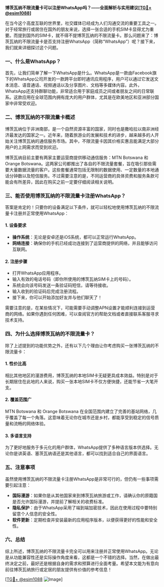 **博茨瓦纳不限流量卡可以注册WhatsApp吗？——全面解析与实用建议[[TG💪+ @esim1088](https://t.me/s/esim1088)]**

在当今这个高度互联的世界里，社交媒体已经成为人们沟通交流的重要工具之一。对于经常旅行或居住在国外的朋友来说，选择一张合适的手机SIM卡显得尤为重要。而提到国外的SIM卡，就不得不提博茨瓦纳的不限流量卡。那么问题来了：博茨瓦纳的不限流量卡是否支持注册WhatsApp（简称“WhatsApp”）呢？接下来，我们就来详细探讨这个问题。

### 一、什么是WhatsApp？

首先，让我们简单了解一下WhatsApp是什么。WhatsApp是一款由Facebook旗下的WhatsApp公司开发的一款跨平台即时通讯应用程序，用户可以通过它发送文本消息、语音通话、视频通话以及分享图片、文档等多媒体内容。此外，WhatsApp还支持群聊功能，非常适合用于家庭成员之间或者朋友之间的日常联系。这款应用在全球范围内拥有庞大的用户群体，尤其是在欧美地区和亚洲部分国家中非常受欢迎。

### 二、博茨瓦纳的不限流量卡概述

博茨瓦纳位于非洲南部，是一个自然资源丰富的国家，同时也是撒哈拉以南非洲经济最发达的国家之一。近年来，随着旅游业的发展和技术的进步，越来越多的人开始关注博茨瓦纳的通信服务市场。其中，不限流量卡因其价格实惠且能满足大部分用户的上网需求而受到欢迎。

博茨瓦纳目前主要有两家主要运营商提供移动通信服务：MTN Botswana 和 Orange Botswana。这两家公司都推出了各自的不限流量套餐，旨在吸引那些需要大量数据流量的客户。这些套餐通常包括无限制的数据使用、一定数量的本地通话分钟数以及短信服务。不过需要注意的是，不同运营商的具体资费和服务条款可能会有所差异，因此在购买之前一定要仔细阅读相关说明。

### 三、能否使用博茨瓦纳的不限流量卡注册WhatsApp？

答案是肯定的！只要你的设备满足以下条件，就可以轻松地使用博茨瓦纳的不限流量卡注册并正常使用WhatsApp：

#### 1. 设备要求
- **操作系统**：无论是安卓还是iOS系统，都可以正常运行WhatsApp。
- **网络连接**：确保你的手机已经成功连接到了运营商提供的网络，并且能够访问互联网。

#### 2. 注册步骤
- 打开WhatsApp应用程序。
- 输入有效的电话号码（即你所使用的博茨瓦纳SIM卡上的号码）。
- 系统会向该号码发送一条验证码短信，请等待接收。
- 输入收到的验证码后完成注册流程。
- 接下来，你可以开始添加好友并与他们聊天了！

需要注意的是，在某些情况下，可能需要手动调整APN设置才能顺利连接到运营商的网络。如果你遇到任何困难，可以查阅官方的帮助文档或者直接联系客服寻求技术支持。

### 四、为什么选择博茨瓦纳的不限流量卡？

除了上述提到的功能优势之外，还有以下几个理由让你考虑购买一张博茨瓦纳的不限流量卡：

#### 1. 性价比高
相比其他地区的漫游费用，博茨瓦纳的本地SIM卡无疑更具成本效益。特别是对于长期居住在此地的人来说，购买一张本地SIM卡不仅方便快捷，还能节省一大笔开支。

#### 2. 覆盖范围广
MTN Botswana 和 Orange Botswana 在全国范围内建立了完善的基站网络，几乎覆盖了每一个角落。这意味着无论你在城市还是乡村，都能享受到稳定的信号质量和流畅的网络体验。

#### 3. 多语言支持
为了更好地服务于多元化的用户群体，WhatsApp提供了多种语言版本供选择。无论你是讲英语、塞茨瓦纳语还是其他语言，都可以找到适合自己的界面语言。

### 五、注意事项

虽然使用博茨瓦纳的不限流量卡注册WhatsApp是非常可行的，但仍有一些事项需要引起注意：

- **国际漫游**：如果你是从其他国家来到博茨瓦纳旅游或工作，请确认你的原籍国是否允许国际漫游，并提前了解相关的收费标准。
- **隐私保护**：由于WhatsApp采用了端到端加密技术，因此在使用过程中要特别留意个人信息的安全性。
- **软件更新**：定期检查并安装最新的应用程序版本，以便获得更好的性能和安全性。

### 六、总结

综上所述，博茨瓦纳的不限流量卡完全可以用来注册并正常使用WhatsApp。无论是从功能兼容性还是实际操作角度来看，这都是一个不错的选择。当然，在做出最终决定之前，最好还是根据自身的需求和预算进行全面考量。希望本文能为有意向前往博茨瓦纳旅行或定居的朋友提供有价值的参考信息！

[[TG💪+ @esim1088](https://t.me/s/esim1088) ![Image](https://i.postimg.cc/4NQfJmqS/Snipaste-2025-05-13-00-14-12.png)]